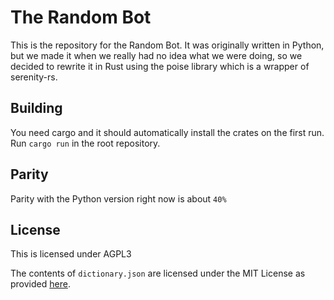 # The Random Bot

This is the repository for the Random Bot. It was originally written in Python, but we made it when we really had no
idea what we were doing, so we decided to rewrite it in Rust using the poise library which is a wrapper of serenity-rs.

## Building

You need cargo and it should automatically install the crates on the first run. Run `cargo run` in the root repository.

## Parity

Parity with the Python version right now is about `40%`

## License

This is licensed under AGPL3

The contents of `dictionary.json` are licensed under the MIT License as provided [here](https://github.com/adambom/dictionary).